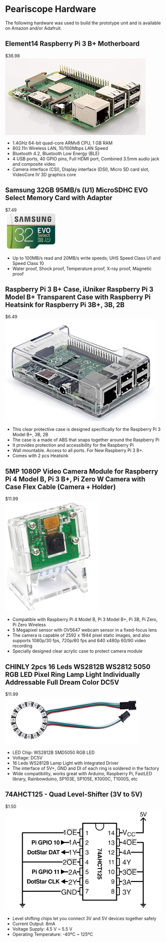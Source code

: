 # Peariscope Hardware

The following hardware was used to build the prototype unit and is available on Amazon and/or Adafruit.  

## Element14 Raspberry Pi 3 B+ Motherboard

$36.98  
![Raspberry Pi 3 B+](raspberry_pi_3_b+.png)

- 1.4GHz 64-bit quad-core ARMv8 CPU, 1 GB RAM
- 802.11n Wireless LAN, 10/100Mbps LAN Speed
- Bluetooth 4.2, Bluetooth Low Energy (BLE)
- 4 USB ports, 40 GPIO pins, Full HDMI port, Combined 3.5mm audio jack and composite video
- Camera interface (CSI), Display interface (DSI), Micro SD card slot, VideoCore IV 3D graphics core

## Samsung 32GB 95MB/s (U1) MicroSDHC EVO Select Memory Card with Adapter

$7.49  
![Micro SD Card](micro_sd_card.png)

- Up to 100MB/s read and 20MB/s write speeds; UHS Speed Class U1 and Speed Class 10
- Water proof, Shock proof, Temperature proof, X-ray proof, Magnetic proof

## Raspberry Pi 3 B+ Case, iUniker Raspberry Pi 3 Model B+ Transparent Case with Raspberry Pi Heatsink for Raspberry Pi 3B+, 3B, 2B

$6.49  
![Raspberry Pi Case](raspberry_pi_case.png)

- This clear protective case is designed specifically for the Raspberry Pi 3 Model B+, 3B, 2B
- The case is a made of ABS that snaps together around the Raspberry Pi
- It provides protection and accessibility for the Raspberry Pi
- Wall mountable. Access to all ports. For New Raspberry Pi 3 B+.
- Comes with 2 pcs Heatsink

## 5MP 1080P Video Camera Module for Raspberry Pi 4 Model B, Pi 3 B+, Pi Zero W Camera with Case Flex Cable (Camera + Holder)

$11.99  
![Raspberry Pi Camera](raspberry_pi_camera.png)

- Compatible with Raspberry Pi 4 Model B, Pi 3 Model B+, Pi 3B, Pi Zero, Pi Zero Wireless
- 5 Megapixel sensor with OV5647 webcam sensor in a fixed-focus lens
- The camera is capable of 2592 x 1944 pixel static images, and also supports 1080p/30 fps, 720p/60 fps and 640 x480p 60/90 video recording
- Specially designed clear acrylic case to protect camera module

## CHINLY 2pcs 16 Leds WS2812B WS2812 5050 RGB LED Pixel Ring Lamp Light Individually Addressable Full Dream Color DC5V

$11.99  
![Ring Light](ring_light.png)

- LED Chip: WS2812B SMD5050 RGB LED
- Voltage: DC5V
- 16 Leds WS2812B Lamp Light with Integrated Driver
- The interface of 5V+, GND and DI of each ring is soldered in the factory
- Wide compatibility, works great with Arduino, Raspberry Pi, FastLED library, Rainbowduino, SP103E, SP105E, K1000C, T1000S, etc

## 74AHCT125 - Quad Level-Shifter (3V to 5V)

$1.50  
![Level Shifter](level_shifter.png)

- Level shifting chips let you connect 3V and 5V devices together safely
- Current Output: 8mA
- Voltage Supply: 4.5 V ~ 5.5 V
- Operating Temperature: -40ºC ~ 125ºC

